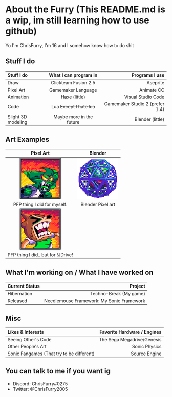 # About the Furry (This README.md is a wip, im still learning how to use github)
Yo I'm ChrisFurry, I'm 16 and I somehow know how to do shit
## Stuff I do
| Stuff I do | What I can program in | Programs I use |
| :--- | :---: | ---: |
| Draw | Clickteam Fusion 2.5 | Aseprite |
| Pixel Art | Gamemaker Language | Animate CC |
| Animation | Haxe (little) | Visual Studio Code |
| Code | Lua ~~Except I hate lua~~ | Gamemaker Studio 2 (prefer 1.4) |
| Slight 3D modeling | Maybe more in the future | Blender (little) |
## Art Examples
| Pixel Art | Blender |
| :---: | :---: |
| <img src="Images/MyArt/PixelArtExample1.png" width="128" height="128" /> | <img src="Images/MyArt/BlenderExample1.gif" width="128" height="128" /> |
| PFP thing I did for myself. | Blender Pixel art |
| <img src="Images/MyArt/PixelArtExample2.png" width="128" height="128" /> | |
| PFP thing I did.. but for !JDrive! |  |
## What I'm working on / What I have worked on
| Current Status | Project |
| :--- | ---: |
| Hibernation |Techno-Break (My game) |
| Released | Needlemouse Framework: My Sonic Framework |
## Misc
| Likes & Interests | Favorite Hardware / Engines |
| :--- | ---: |
| Seeing Other's Code | The Sega Megadrive/Genesis |
| Other People's Art | Sonic Physics |
| Sonic Fangames (That try to be different) | Source Engine |
## You can talk to me if you want ig
* Discord: ChrisFurry#0275
* Twitter: @ChrisFurry2005
